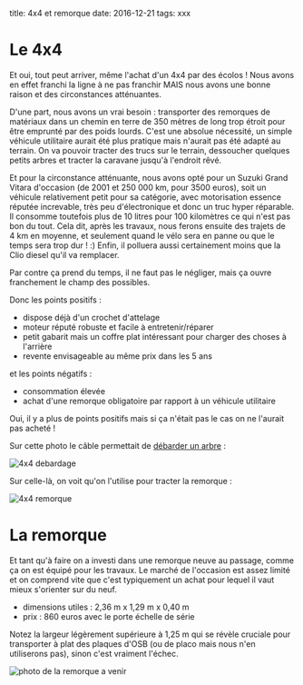 title: 4x4 et remorque
date: 2016-12-21
tags: xxx

# Le 4x4

Et oui, tout peut arriver, même l'achat d'un 4x4 par des écolos ! Nous avons en effet franchi la ligne à ne pas franchir MAIS nous avons une bonne raison et des circonstances atténuantes.

D'une part, nous avons un vrai besoin : transporter des remorques de matériaux dans un chemin en terre de 350&nbsp;mètres de long trop étroit pour être emprunté par des poids lourds. C'est une absolue nécessité, un simple véhicule utilitaire aurait été plus pratique mais n'aurait pas été adapté au terrain. On va pouvoir tracter des trucs sur le terrain, dessoucher quelques petits arbres et tracter la caravane jusqu'à l'endroit rêvé.

Et pour la circonstance atténuante, nous avons opté pour un Suzuki Grand Vitara d'occasion (de 2001 et 250 000&nbsp;km, pour 3500&nbsp;euros), soit un véhicule relativement petit pour sa catégorie, avec motorisation essence réputée increvable, très peu d'électronique et donc un truc hyper réparable. Il consomme toutefois plus de 10&nbsp;litres pour 100&nbsp;kilomètres ce qui n'est pas bon du tout. Cela dit, après les travaux, nous ferons ensuite des trajets de 4&nbsp;km en moyenne, et seulement quand le vélo sera en panne ou que le temps sera trop dur ! :) Enfin, il polluera aussi certainement moins que la Clio diesel qu'il va remplacer.

Par contre ça prend du temps, il ne faut pas le négliger, mais ça ouvre franchement le champ des possibles.

Donc les points positifs :

- dispose déjà d'un crochet d'attelage
- moteur réputé robuste et facile à entretenir/réparer
- petit gabarit mais un coffre plat intéressant pour charger des choses à l'arrière
- revente envisageable au même prix dans les 5 ans

et les points négatifs :

- consommation élevée
- achat d'une remorque obligatoire par rapport à un véhicule utilitaire

Oui, il y a plus de points positifs mais si ça n'était pas le cas on ne l'aurait pas acheté !

Sur cette photo le câble permettait de [débarder un arbre]({filename}/forêt/abattage.md) :

<img src="images/vitara_debardage.JPG" alt="4x4 debardage"/>

Sur celle-là, on voit qu'on l'utilise pour tracter la remorque :

<img src="images/vitara_remorque.JPG" alt="4x4 remorque"/>

# La remorque

Et tant qu'à faire on a investi dans une remorque neuve au passage, comme ça on est équipé pour les travaux. Le marché de l'occasion est assez limité et on comprend vite que c'est typiquement un achat pour lequel il vaut mieux s'orienter sur du neuf.

- dimensions utiles : 2,36&nbsp;m x 1,29&nbsp;m x 0,40&nbsp;m
- prix : 860&nbsp;euros avec le porte échelle de série

Notez la largeur légèrement supérieure à 1,25&nbsp;m qui se révèle cruciale pour transporter à plat des plaques d'OSB (ou de placo mais nous n'en utiliserons pas), sinon c'est vraiment l'échec.

<img src="images/remorque.jpg" alt="photo de la remorque a venir"/>

